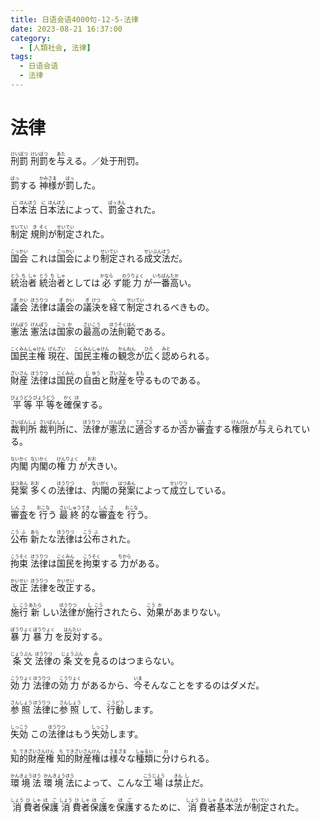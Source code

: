 ```yaml
---
title: 日语会语4000句-12-5-法律
date: 2023-08-21 16:37:00
category:
  - [人類社会, 法律]
tags:
  - 日语会语
  - 法律
---
```


# 法律

<ruby>刑<rt>けい</rt>罰<rt>ばつ</rt></ruby>
<ruby>刑<rt>けい</rt>罰<rt>ばつ</rt>を<rt></rt>与<rt>あた</rt>える。／处于刑罚。</ruby>

<ruby>罰<rt>ばっ</rt>する</ruby>
<ruby>神<rt>かみ</rt>様<rt>さま</rt>が<rt></rt>罰<rt>ばっ</rt>した。</ruby>

<ruby>日<rt>に</rt>本<rt>ほん</rt>法<rt>ほう</rt></ruby>
<ruby>日<rt>に</rt>本<rt>ほん</rt>法<rt>ほう</rt>によって、<rt></rt>罰<rt>ばっ</rt>金<rt>きん</rt>された。</ruby>

<ruby>制<rt>せい</rt>定<rt>てい</rt></ruby>
<ruby>規<rt>き</rt>則<rt>そく</rt>が<rt></rt>制<rt>せい</rt>定<rt>てい</rt>された。</ruby>

<ruby>国<rt>こっ</rt>会<rt>かい</rt></ruby>
<ruby>これは<rt></rt>国<rt>こっ</rt>会<rt>かい</rt>により<rt></rt>制<rt>せい</rt>定<rt>てい</rt>される<rt></rt>成<rt>せい</rt>文<rt>ぶん</rt>法<rt>ほう</rt>だ。</ruby>

<ruby>統<rt>とう</rt>治<rt>ち</rt>者<rt>しゃ</rt></ruby>
<ruby>統<rt>とう</rt>治<rt>ち</rt>者<rt>しゃ</rt>としては<rt></rt>必<rt>かなら</rt>ず<rt></rt>能<rt>のう</rt>力<rt>りょく</rt>が<rt></rt>一<rt>いち</rt>番<rt>ばん</rt>高<rt>たか</rt>い。</ruby>

<ruby>議<rt>ぎ</rt>会<rt>かい</rt></ruby>
<ruby>法<rt>ほう</rt>律<rt>りつ</rt>は<rt></rt>議<rt>ぎ</rt>会<rt>かい</rt>の<rt></rt>議<rt>ぎ</rt>決<rt>けつ</rt>を<rt></rt>経<rt>へ</rt>て<rt></rt>制<rt>せい</rt>定<rt>てい</rt>されるべきもの。</ruby>

<ruby>憲<rt>けん</rt>法<rt>ぽう</rt></ruby>
<ruby>憲<rt>けん</rt>法<rt>ぽう</rt>は<rt></rt>国<rt>こっ</rt>家<rt>か</rt>の<rt></rt>最<rt>さい</rt>高<rt>こう</rt>の<rt></rt>法<rt>ほう</rt>則<rt>そく</rt>範<rt>はん</rt>である。</ruby>

<ruby>国<rt>こく</rt>民<rt>みん</rt>主<rt>しゅ</rt>権<rt>けん</rt></ruby>
<ruby>現<rt>げん</rt>在<rt>ざい</rt>、<rt></rt>国<rt>こく</rt>民<rt>みん</rt>主<rt>しゅ</rt>権<rt>けん</rt>の<rt></rt>観<rt>かん</rt>念<rt>ねん</rt>が<rt></rt>広<rt>ひろ</rt>く<rt></rt>認<rt>みと</rt>められる。</ruby>

<ruby>財<rt>ざい</rt>産<rt>さん</rt></ruby>
<ruby>法<rt>ほう</rt>律<rt>りつ</rt>は<rt></rt>国<rt>こく</rt>民<rt>みん</rt>の<rt></rt>自<rt>じ</rt>由<rt>ゆう</rt>と<rt></rt>財<rt>ざい</rt>産<rt>さん</rt>を<rt></rt>守<rt>まも</rt>るものである。</ruby>

<ruby>平<rt>びょう</rt>等<rt>どう</rt></ruby>
<ruby>平<rt>びょう</rt>等<rt>どう</rt>を<rt></rt>確<rt>かく</rt>保<rt>ほ</rt>する。</ruby>

<ruby>裁<rt>さい</rt>判<rt>ばん</rt>所<rt>しょ</rt></ruby>
<ruby>裁<rt>さい</rt>判<rt>ばん</rt>所<rt>しょ</rt>に、<rt></rt>法<rt>ほう</rt>律<rt>りつ</rt>が<rt></rt>憲<rt>けん</rt>法<rt>ぽう</rt>に<rt></rt>適<rt>てき</rt>合<rt>ごう</rt>するか<rt></rt>否<rt>いな</rt>か<rt></rt>審<rt>しん</rt>査<rt>さ</rt>する<rt></rt>権<rt>けん</rt>限<rt>げん</rt>が<rt></rt>与<rt>あた</rt>えられている。</ruby>

<ruby>内<rt>ない</rt>閣<rt>かく</rt></ruby>
<ruby>内<rt>ない</rt>閣<rt>かく</rt>の<rt></rt>権<rt>けん</rt>力<rt>りょく</rt>が<rt></rt>大<rt>おお</rt>きい。</ruby>

<ruby>発<rt>はつ</rt>案<rt>あん</rt></ruby>
<ruby>多<rt>おお</rt>くの<rt></rt>法<rt>ほう</rt>律<rt>りつ</rt>は、<rt></rt>内<rt>ない</rt>閣<rt>がく</rt>の<rt></rt>発<rt>はつ</rt>案<rt>あん</rt>によって<rt></rt>成<rt>せい</rt>立<rt>りつ</rt>している。</ruby>

<ruby>審<rt>しん</rt>査<rt>さ</rt>を<rt></rt>行<rt>おこな</rt>う</ruby>
<ruby>最<rt>さい</rt>終<rt>しゅう</rt>的<rt>てき</rt>な<rt></rt>審<rt>しん</rt>査<rt>さ</rt>を<rt></rt>行<rt>おこな</rt>う。</ruby>

<ruby>公<rt>こう</rt>布<rt>ふ</rt></ruby>
<ruby>新<rt>あら</rt>たな<rt></rt>法<rt>ほう</rt>律<rt>りつ</rt>は<rt></rt>公<rt>こう</rt>布<rt>ふ</rt>された。</ruby>

<ruby>拘<rt>こう</rt>束<rt>そく</rt></ruby>
<ruby>法<rt>ほう</rt>律<rt>りつ</rt>は<rt></rt>国<rt>こく</rt>民<rt>みん</rt>を<rt></rt>拘<rt>こう</rt>束<rt>そく</rt>する<rt></rt>力<rt>ちから</rt>がある。</ruby>

<ruby>改<rt>かい</rt>正<rt>せい</rt></ruby>
<ruby>法<rt>ほう</rt>律<rt>りつ</rt>を<rt></rt>改<rt>かい</rt>正<rt>せい</rt>する。</ruby>

<ruby>施<rt>し</rt>行<rt>こう</rt></ruby>
<ruby>新<rt>あたら</rt>しい<rt></rt>法<rt>ほう</rt>律<rt>りつ</rt>が<rt></rt>施<rt>し</rt>行<rt>こう</rt>されたら、<rt></rt>効<rt>こう</rt>果<rt>か</rt>があまりない。</ruby>

<ruby>暴<rt>ぼう</rt>力<rt>りょく</rt></ruby>
<ruby>暴<rt>ぼう</rt>力<rt>りょく</rt>を<rt></rt>反<rt>はん</rt>対<rt>たい</rt>する。</ruby>

<ruby>条<rt>じょう</rt>文<rt>ぶん</rt></ruby>
<ruby>法<rt>ほう</rt>律<rt>りつ</rt>の<rt></rt>条<rt>じょう</rt>文<rt>ぶん</rt>を<rt></rt>見<rt>み</rt>るのはつまらない。</ruby>

<ruby>効<rt>こう</rt>力<rt>りょく</rt></ruby>
<ruby>法<rt>ほう</rt>律<rt>りつ</rt>の<rt></rt>効<rt>こう</rt>力<rt>りょく</rt>があるから、<rt></rt>今<rt>いま</rt>そんなことをするのはダメだ。</ruby>

<ruby>参<rt>さん</rt>照<rt>しょう</rt></ruby>
<ruby>法<rt>ほう</rt>律<rt>りつ</rt>に<rt></rt>参<rt>さん</rt>照<rt>しょう</rt>して、<rt></rt>行<rt>こう</rt>動<rt>どう</rt>します。</ruby>

<ruby>失<rt>しっ</rt>効<rt>こう</rt></ruby>
<ruby>この<rt></rt>法<rt>ほう</rt>律<rt>りつ</rt>はもう<rt></rt>失<rt>しっ</rt>効<rt>こう</rt>します。</ruby>

<ruby>知<rt>ち</rt>的<rt>てき</rt>財<rt>ざい</rt>産<rt>さん</rt>権<rt>けん</rt></ruby>
<ruby>知<rt>ち</rt>的<rt>てき</rt>財<rt>ざい</rt>産<rt>さん</rt>権<rt>けん</rt>は<rt></rt>様々<rt>さまざま</rt>な<rt></rt>種<rt>しゅ</rt>類<rt>るい</rt>に<rt></rt>分<rt>わ</rt>けられる。</ruby>

<ruby>環<rt>かん</rt>境<rt>きょう</rt>法<rt>ほう</rt></ruby>
<ruby>環<rt>かん</rt>境<rt>きょう</rt>法<rt>ほう</rt>によって、こんな<rt></rt>工<rt>こう</rt>場<rt>じょう</rt>は<rt></rt>禁<rt>きん</rt>止<rt>し</rt>だ。</ruby>

<ruby>消<rt>しょう</rt>費<rt>ひ</rt>者<rt>しゃ</rt>保<rt>ほ</rt>護<rt>ご</rt></ruby>
<ruby>消<rt>しょう</rt>費<rt>ひ</rt>者<rt>しゃ</rt>保<rt>ほ</rt>護<rt>ご</rt>を<rt></rt>保<rt>ほ</rt>護<rt>ご</rt>するために、<rt></rt>消<rt>しょう</rt>費<rt>ひ</rt>者<rt>しゃ</rt>基<rt>き</rt>本<rt>ほん</rt>法<rt>ほう</rt>が<rt></rt>制<rt>せい</rt>定<rt>てい</rt>された。</ruby>

